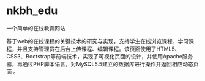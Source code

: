 # nkbh_edu
一个简单的在线教育网站

基于web的在线课程的关键技术的研究与实现，支持学生在线浏览课程、学习课程，并且支持管理员在后台上传课程、编辑课程。该页面使用了HTML5、CSS3、Bootstrap等前端技术，实现了可视化页面的设计，并使用Apache服务器，再通过PHP脚本语言，对MySQL5.5建立的数据库进行操作并返回相应动态页面 。
